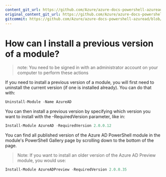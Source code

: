 ```yaml
---
content_git_url: https://github.com/Azure/azure-docs-powershell-azuread/blob/VinceSmith-patch-8/Azure%20AD%20Cmdlets/docs-conceptual/Install-previous-version.md
original_content_git_url: https://github.com/Azure/azure-docs-powershell-azuread/blob/VinceSmith-patch-8/Azure%20AD%20Cmdlets/docs-conceptual/Install-previous-version.md
gitcommit: https://github.com/Azure/azure-docs-powershell-azuread/blob/0d95d3322bbbbc907c69c73083749b619fb55d82
---
```

# How can I install a previous version of a module?

> note: You need to be signed in with an administrator account on your computer to perform these actions

If you need to install a previous version of a module, you will first need to uninstall the current version (if one is installed already). You can do that with:

```powershell
Uninstall-Module -Name AzureAD
```

You can then install a previous version by specifying which version you want to install with the -RequiredVersion parameter, like in:

```powershell
Install-Module AzureAD -RequiredVersion 2.0.0.12
```

You can find all published version of the Azure AD PowerShell module in the module's PowerShell Gallery page by scrolling down to the bottom of the page.

> Note: If you want to install an older version of the Azure AD Preview module, you would use:

```powershell
Install-Module AzureADPreview -RequiredVersion 2.0.0.35
```